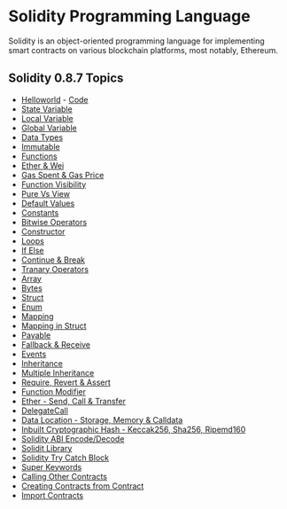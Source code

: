 # Solidity Programming Language

Solidity is an object-oriented programming language for implementing smart contracts on various blockchain platforms, most notably, Ethereum.

## Solidity 0.8.7 Topics

- [Helloworld](https://github.com/basant-karki/solidity-programming-language/blob/main/explainations/helloworld.md) - [Code](https://github.com/basant-karki/solidity-programming-language/blob/main/solidity-0.8.7/helloworld.sol)
- [State Variable]()
- [Local Variable]()
- [Global Variable]()
- [Data Types]()
- [Immutable]()
- [Functions]()
- [Ether & Wei]()
- [Gas Spent & Gas Price]()
- [Function Visibility]()
- [Pure Vs View]()
- [Default Values]()
- [Constants]()
- [Bitwise Operators]()
- [Constructor]()
- [Loops]()
- [If Else]()
- [Continue & Break]()
- [Tranary Operators]()
- [Array]()
- [Bytes]()
- [Struct]()
- [Enum]()
- [Mapping]()
- [Mapping in Struct]()
- [Payable]()
- [Fallback & Receive]()
- [Events]()
- [Inheritance]()
- [Multiple Inheritance]()
- [Require, Revert & Assert]()
- [Function Modifier]()
- [Ether - Send, Call & Transfer]()
- [DelegateCall]()
- [Data Location - Storage, Memory & Calldata]()
- [Inbuilt Cryptographic Hash - Keccak256, Sha256, Ripemd160]()
- [Solidity ABI Encode/Decode]()
- [Solidit Library]()
- [Solidity Try Catch Block]()
- [Super Keywords]()
- [Calling Other Contracts]()
- [Creating Contracts from Contract]()
- [Import Contracts]()
